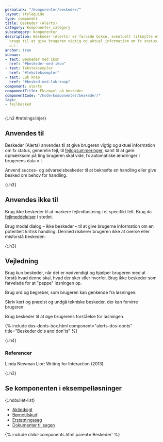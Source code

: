 ```yaml
---
permalink: "/komponenter/beskeder/"
layout: styleguide
type: component
title: Beskeder (Alerts)
category: Komponenter_category
subcategory: Komponenter
description: Beskeder (Alerts) er farvede bokse, eventuelt tilknytte et ikon, du kan
  bruge til at give brugeren vigtig og aktuel information om fx status, fejl, opdateringer,
  o.l.
anchor: true
subnav:
- text: Beskeder med ikon
  href: "#beskeder-med-ikon"
- text: Teksteksempler
  href: "#teksteksempler"
- text: Luk knap
  href: "#besked-med-luk-knap"
component: alerts
componentTitle: Eksempel på beskeder
componentCode: "/kode/komponenter/beskeder/"
tags:
- fejlbesked
---
```


{:.h3 #retningslinjer}
## Anvendes til

Beskeder (Alerts) anvendes til at give brugeren vigtig og aktuel information om fx status, generelle fejl, til <a href="/komponenter/fejlopsummering/">fejlopsummeringer</a>, samt til at gøre opmærksom på ting brugeren skal vide, fx automatiske ændringer i brugerens data o.l.

Anvend succes- og advarselsbeskeder til at bekræfte en handling eller give besked om behov for handling.

{:.h3}
## Anvendes ikke til

Brug ikke beskeder til at markere fejlindtastning i et specifikt felt. Brug da <a href="/komponenter/fejlmeddelelser/">fejlmeddelelser</a> i stedet.

Brug modal dialog – ikke beskeder – til at give brugerne information om en potentielt kritisk handling. Dermed risikerer brugeren ikke at overse eller misforstå beskeden.

{:.h3}
## Vejledning

Brug kun beskeder, når det er nødvendigt og hjælper brugeren med at forstå hvad denne skal, hvad der sker eller hvorfor. Brug ikke beskeder som farvelade for at "peppe" løsningen op.

Brug ord og begreber, som brugeren kan genkende fra løsningen.

Skriv kort og præcist og undgå tekniske beskeder, der kan forvirre brugeren.

Brug beskeder til at øge brugerens forståelse for løsningen.

{% include dos-donts-box.html component="alerts-dos-donts" title="Beskeder do's and don'ts" %}

{:.h4}
### Referencer
Linda Newman Lior: Writing for Interaction (2013)

{:.h3}
## Se komponenten i eksempelløsninger

{:.nobullet-list}
- <a href="/pages/eksempler/aktindsigt/aktindsigt-3/" target="_blank" title="Eksempelløsning Aktindsigt åbnes i nyt vindue">Aktindsigt</a>
- <a href="/pages/eksempler/boernetilskud/boernetilskud-2/" target="_blank" title="Eksempelløsning Børnetilskud åbnes i nyt vindue">Børnetilskud</a>
- <a href="/pages/eksempler/AES-erstatningssag/aes-10/" target="_blank" title="Eksempelløsning Erstatningssag åbnes i nyt vindue">Erstatningssag</a>
- <a href="/pages/eksempler/vedhaeft-fil/fil-1/" target="_blank" title="Eksempelløsning Dokumenter til sagen åbnes i nyt vindue">Dokumenter til sagen</a>

{% include child-components.html parent='Beskeder' %}
